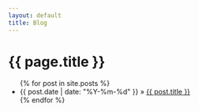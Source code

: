 ```yaml
---
layout: default
title: Blog
---
```


<div class="blog">
 <h1 class="page-title">{{ page.title }}</h1>
<ul>
    {% for post in site.posts %}
      <li><span>{{ post.date | date: "%Y-%m-%d" }} &raquo; </span><a href="{{ post.url }}">{{ post.title }}</a></li>
    {% endfor %}
</ul>
</div>



